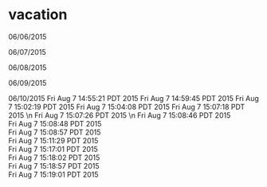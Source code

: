 # vacation
06/06/2015

06/07/2015

06/08/2015

06/09/2015

06/10/2015
Fri Aug 7 14:55:21 PDT 2015
Fri Aug 7 14:59:45 PDT 2015
Fri Aug 7 15:02:19 PDT 2015
Fri Aug 7 15:04:08 PDT 2015
Fri Aug 7 15:07:18 PDT 2015
\n
Fri Aug 7 15:07:26 PDT 2015
\n
Fri Aug  7 15:08:46 PDT 2015  
Fri Aug  7 15:08:48 PDT 2015  
Fri Aug  7 15:08:57 PDT 2015  
Fri Aug  7 15:11:29 PDT 2015  
Fri Aug  7 15:17:01 PDT 2015  
Fri Aug  7 15:18:02 PDT 2015  
Fri Aug  7 15:18:57 PDT 2015  
Fri Aug  7 15:19:01 PDT 2015  
